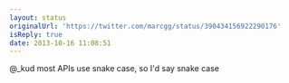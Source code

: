 ```yaml
---
layout: status
originalUrl: 'https://twitter.com/marcgg/status/390434156922290176'
isReply: true
date: 2013-10-16 11:08:51
---
```


@_kud most APIs use snake case, so I'd say snake case
